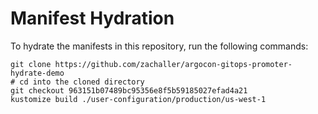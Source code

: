 # Manifest Hydration

To hydrate the manifests in this repository, run the following commands:

```shell
git clone https://github.com/zachaller/argocon-gitops-promoter-hydrate-demo
# cd into the cloned directory
git checkout 963151b07489bc95356e8f5b59185027efad4a21
kustomize build ./user-configuration/production/us-west-1
```
